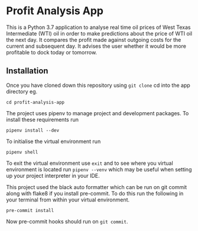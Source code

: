 # Profit Analysis App
This is a Python 3.7 application to analyse real time oil prices of West Texas Intermediate (WTI) oil in order to make predictions about the price of WTI oil the next day. It compares the profit made against outgoing costs for the current and subsequent day. It advises the user whether it would be more profitable to dock today or tomorrow.

## Installation
Once you have cloned down this repository using `git clone` cd into the app directory eg.

```
cd profit-analysis-app
```

The project uses pipenv to manage project and development packages. To install these requirements run

```
pipenv install --dev
```

To initialise the virtual environment run

```
pipenv shell
```

To exit the virtual environment use `exit` and to see where you virtual environment is located run
`pipenv --venv` which may be useful when setting up your project interpreter in your IDE.

This project used the black auto formatter which can be run on git commit along with flake8 if you install pre-commit. To do this run the following in your terminal from within your virtual environment.

```
pre-commit install
```

Now pre-commit hooks should run on `git commit`.
